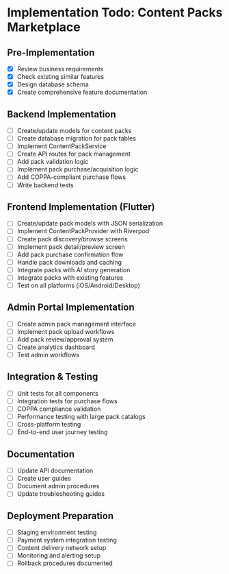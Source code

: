 # Implementation Todo: Content Packs Marketplace

## Pre-Implementation
- [x] Review business requirements
- [x] Check existing similar features  
- [x] Design database schema
- [x] Create comprehensive feature documentation

## Backend Implementation
- [ ] Create/update models for content packs
- [ ] Create database migration for pack tables
- [ ] Implement ContentPackService
- [ ] Create API routes for pack management
- [ ] Add pack validation logic
- [ ] Implement pack purchase/acquisition logic
- [ ] Add COPPA-compliant purchase flows
- [ ] Write backend tests

## Frontend Implementation (Flutter)
- [ ] Create/update pack models with JSON serialization
- [ ] Implement ContentPackProvider with Riverpod
- [ ] Create pack discovery/browse screens
- [ ] Implement pack detail/preview screen  
- [ ] Add pack purchase confirmation flow
- [ ] Handle pack downloads and caching
- [ ] Integrate packs with AI story generation
- [ ] Integrate packs with existing features
- [ ] Test on all platforms (iOS/Android/Desktop)

## Admin Portal Implementation
- [ ] Create admin pack management interface
- [ ] Implement pack upload workflows
- [ ] Add pack review/approval system
- [ ] Create analytics dashboard
- [ ] Test admin workflows

## Integration & Testing
- [ ] Unit tests for all components
- [ ] Integration tests for purchase flows
- [ ] COPPA compliance validation
- [ ] Performance testing with large pack catalogs
- [ ] Cross-platform testing
- [ ] End-to-end user journey testing

## Documentation
- [ ] Update API documentation
- [ ] Create user guides
- [ ] Document admin procedures
- [ ] Update troubleshooting guides

## Deployment Preparation
- [ ] Staging environment testing
- [ ] Payment system integration testing
- [ ] Content delivery network setup
- [ ] Monitoring and alerting setup
- [ ] Rollback procedures documented